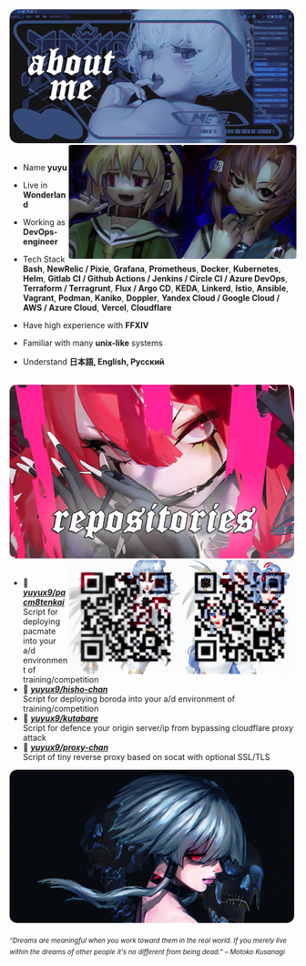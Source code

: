 <div>
<img src="./bg.png" width="500" />
<img src="./idk.png" width="200" align="right" />
<img src="./idk2.png" width="200" align="right" />
<br/>
<br/>
  
- Name **yuyu**

- Live in **Wonderland**

- Working as **DevOps-engineer**

- Tech Stack **Bash**, **NewRelic / Pixie**, **Grafana**, **Prometheus**, **Docker**, **Kubernetes**, **Helm**, **Gitlab CI / Github Actions / Jenkins / Circle CI / Azure DevOps**, **Terraform / Terragrunt**, **Flux / Argo CD**, **KEDA**, **Linkerd**, **Istio**, **Ansible**, **Vagrant**, **Podman**, **Kaniko**, **Doppler**, **Yandex Cloud / Google Cloud / AWS / Azure Cloud**, **Vercel**, **Cloudflare**

- Have high experience with **FFXIV**
  
- Familiar with many **unix-like** systems

- Understand **日本語, English, Русский**
<br/>
<img src="./somesomesome.png" width="500" />
<img src="./tg.png" width="200" align="right" />
<img src="./ayo.png" width="200" align="right" />
<br/>
<br/>
  
- 📌 [***yuyux9/pacm8tenkai***](https://github.com/yuyux9/pacm8tenkai) <br/>
  Script for deploying pacmate into your a/d environment of training/competition
- 📌 [***yuyux9/hisho-chan***](https://github.com/yuyux9/hisho-chan) <br/>
  Script for deploying boroda into your a/d environment of training/competition
- 📌 [***yuyux9/kutabare***](https://github.com/yuyux9/kutabare) <br/>
  Script for defence your origin server/ip from bypassing cloudflare proxy attack
- 📌 [***yuyux9/proxy-chan***](https://github.com/yuyux9/proxy-chan) <br/>
  Script of tiny reverse proxy based on socat with optional SSL/TLS

<img src="./final.png" width="500" /><br/>
  
<sub> *“Dreams are meaningful when you work toward them in the real world. If you merely live within the dreams of other people it's no different from being dead.” – Motoko Kusanagi* </sub>
</div>
